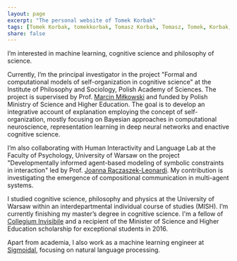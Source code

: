```yaml
---
layout: page
excerpt: "The personal website of Tomek Korbak"
tags: [Tomek Korbak, tomekkorbak, Tomasz Korbak, Tomasz, Tomek, Korbak, homepage]
share: false
---
```

I’m interested in machine learning, cognitive science and philosophy of science.

Currently, I’m the principal investigator in the project "Formal and computational models of self-organization in cognitive science" at the Institute of Philosophy and Sociology, Polish Academy of Sciences. The project is supervised by Prof. [Marcin Miłkowski](https://marcinmilkowski.pl) and funded by Polish Ministry of Science and Higher Education. The goal is to develop an integrative account of explanation employing the concept of self-organization, mostly focusing on Bayesian approaches in computational neuroscience, representation learning in deep neural networks and enactive cognitive science.

I’m also collaborating with Human Interactivity and Language Lab at the Faculty of Psychology, University of Warsaw on the project "Developmentally informed agent-based modeling of symbolic constraints in interaction" led by Prof. [Joanna Rączaszek-Leonardi](https://www.researchgate.net/profile/Joanna_Rczaszek-Leonardi2). My contribution is investigating the emergence of compositional communication in multi-agent systems.

I studied cognitive science, philosophy and physics at the University of Warsaw within an interdepartmental individual course of studies (MISH). I’m currently finishing my master’s degree in cognitive science. I'm a fellow of [Collegium Invisibile](https://en.wikipedia.org/wiki/Collegium_Invisibile) and a recipient of the Minister of Science and Higher Education scholarship for exceptional students in 2016.

Apart from academia, I also work as a machine learning engineer at [Sigmoidal](http://sigmoidal.io/), focusing on natural language processing.